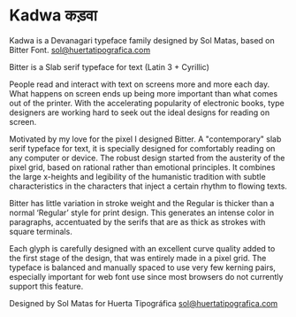 Kadwa कड़वा
=============


Kadwa is a Devanagari typeface family designed by Sol Matas, based on Bitter Font.
sol@huertatipografica.com

Bitter is a Slab serif typeface for text (Latin 3 + Cyrillic)

People read and interact with text on screens more and more each day. What happens on screen ends up being more important than what comes out of the printer. With the accelerating popularity of electronic books, type designers are working hard to seek out the ideal designs for reading on screen.

Motivated by my love for the pixel I designed Bitter. A "contemporary" slab serif typeface for text, it is specially designed for comfortably reading on any computer or device. The robust design started from the austerity of the pixel grid, based on rational rather than emotional principles. It combines the large x-heights and legibility of the humanistic tradition with subtle characteristics in the characters that inject a certain rhythm to flowing texts.

Bitter has little variation in stroke weight and the Regular is thicker than a normal ‘Regular’ style for print design. This generates an intense color in paragraphs, accentuated by the serifs that are as thick as strokes with square terminals.

Each glyph is carefully designed with an excellent curve quality added to the first stage of the design, that was entirely made in a pixel grid. The typeface is balanced and manually spaced to use very few kerning pairs, especially important for web font use since most browsers do not currently support this feature.

Designed by Sol Matas for Huerta Tipográfica
sol@huertatipografica.com


